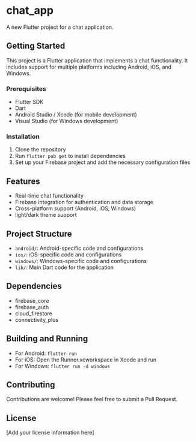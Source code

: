 # chat_app

A new Flutter project for a chat application.

## Getting Started

This project is a Flutter application that implements a chat functionality. It includes support for multiple platforms including Android, iOS, and Windows.

### Prerequisites

- Flutter SDK
- Dart
- Android Studio / Xcode (for mobile development)
- Visual Studio (for Windows development)

### Installation

1. Clone the repository
2. Run `flutter pub get` to install dependencies
3. Set up your Firebase project and add the necessary configuration files

## Features

- Real-time chat functionality
- Firebase integration for authentication and data storage
- Cross-platform support (Android, iOS, Windows)
- light/dark theme support

## Project Structure

- `android/`: Android-specific code and configurations
- `ios/`: iOS-specific code and configurations
- `windows/`: Windows-specific code and configurations
- `lib/`: Main Dart code for the application

## Dependencies

- firebase_core
- firebase_auth
- cloud_firestore
- connectivity_plus

## Building and Running

- For Android: `flutter run`
- For iOS: Open the Runner.xcworkspace in Xcode and run
- For Windows: `flutter run -d windows`

## Contributing

Contributions are welcome! Please feel free to submit a Pull Request.

## License

[Add your license information here]

